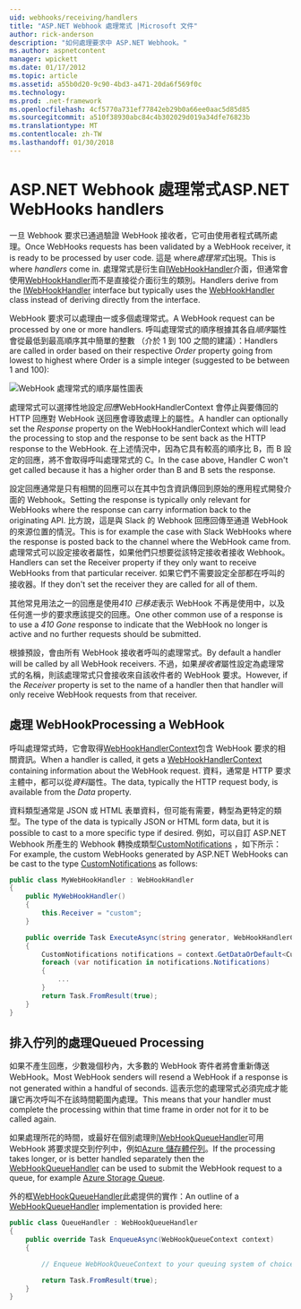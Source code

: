 ```yaml
---
uid: webhooks/receiving/handlers
title: "ASP.NET Webhook 處理常式 |Microsoft 文件"
author: rick-anderson
description: "如何處理要求中 ASP.NET Webhook。"
ms.author: aspnetcontent
manager: wpickett
ms.date: 01/17/2012
ms.topic: article
ms.assetid: a55b0d20-9c90-4bd3-a471-20da6f569f0c
ms.technology: 
ms.prod: .net-framework
ms.openlocfilehash: 4cf5770a731ef77842eb29b0a66ee0aac5d85d85
ms.sourcegitcommit: a510f38930abc84c4b302029d019a34dfe76823b
ms.translationtype: MT
ms.contentlocale: zh-TW
ms.lasthandoff: 01/30/2018
---
```

# <a name="aspnet-webhooks-handlers"></a><span data-ttu-id="9aca6-103">ASP.NET Webhook 處理常式</span><span class="sxs-lookup"><span data-stu-id="9aca6-103">ASP.NET WebHooks handlers</span></span>

<span data-ttu-id="9aca6-104">一旦 Webhook 要求已通過驗證 WebHook 接收者，它可由使用者程式碼所處理。</span><span class="sxs-lookup"><span data-stu-id="9aca6-104">Once WebHooks requests has been validated by a WebHook receiver, it is ready to be processed by user code.</span></span> <span data-ttu-id="9aca6-105">這是 where*處理常式*出現。</span><span class="sxs-lookup"><span data-stu-id="9aca6-105">This is where *handlers* come in.</span></span> <span data-ttu-id="9aca6-106">處理常式是衍生自[IWebHookHandler](https://github.com/aspnet/WebHooks/blob/master/src/Microsoft.AspNet.WebHooks.Receivers/WebHooks/WebHookHandler.cs)介面，但通常會使用[WebHookHandler](https://github.com/aspnet/WebHooks/blob/master/src/Microsoft.AspNet.WebHooks.Receivers/WebHooks/WebHookHandler.cs)而不是直接從介面衍生的類別。</span><span class="sxs-lookup"><span data-stu-id="9aca6-106">Handlers derive from the [IWebHookHandler](https://github.com/aspnet/WebHooks/blob/master/src/Microsoft.AspNet.WebHooks.Receivers/WebHooks/WebHookHandler.cs) interface but typically uses the [WebHookHandler](https://github.com/aspnet/WebHooks/blob/master/src/Microsoft.AspNet.WebHooks.Receivers/WebHooks/WebHookHandler.cs) class instead of deriving directly from the interface.</span></span>

<span data-ttu-id="9aca6-107">WebHook 要求可以處理由一或多個處理常式。</span><span class="sxs-lookup"><span data-stu-id="9aca6-107">A WebHook request can be processed by one or more handlers.</span></span> <span data-ttu-id="9aca6-108">呼叫處理常式的順序根據其各自*順序*屬性會從最低到最高順序其中簡單的整數 （介於 1 到 100 之間的建議）：</span><span class="sxs-lookup"><span data-stu-id="9aca6-108">Handlers are called in order based on their respective *Order* property going from lowest to highest where Order is a simple integer (suggested to be between 1 and 100):</span></span>

![WebHook 處理常式的順序屬性圖表](_static/Handlers.png)

<span data-ttu-id="9aca6-110">處理常式可以選擇性地設定*回應*WebHookHandlerContext 會停止與要傳回的 HTTP 回應對 WebHook 送回應會導致處理上的屬性。</span><span class="sxs-lookup"><span data-stu-id="9aca6-110">A handler can optionally set the *Response* property on the WebHookHandlerContext which will lead the processing to stop and the response to be sent back as the HTTP response to the WebHook.</span></span> <span data-ttu-id="9aca6-111">在上述情況中，因為它具有較高的順序比 B，而 B 設定的回應，將不會取得呼叫處理常式的 C。</span><span class="sxs-lookup"><span data-stu-id="9aca6-111">In the case above, Handler C won't get called because it has a higher order than B and B sets the response.</span></span>

<span data-ttu-id="9aca6-112">設定回應通常是只有相關的回應可以在其中包含資訊傳回到原始的應用程式開發介面的 Webhook。</span><span class="sxs-lookup"><span data-stu-id="9aca6-112">Setting the response is typically only relevant for WebHooks where the response can carry information back to the originating API.</span></span> <span data-ttu-id="9aca6-113">比方說，這是與 Slack 的 Webhook 回應回傳至通道 WebHook 的來源位置的情況。</span><span class="sxs-lookup"><span data-stu-id="9aca6-113">This is for example the case with Slack WebHooks where the response is posted back to the channel where the WebHook came from.</span></span> <span data-ttu-id="9aca6-114">處理常式可以設定接收者屬性，如果他們只想要從該特定接收者接收 Webhook。</span><span class="sxs-lookup"><span data-stu-id="9aca6-114">Handlers can set the Receiver property if they only want to receive WebHooks from that particular receiver.</span></span> <span data-ttu-id="9aca6-115">如果它們不需要設定全部都在呼叫的接收器。</span><span class="sxs-lookup"><span data-stu-id="9aca6-115">If they don't set the receiver they are called for all of them.</span></span>

<span data-ttu-id="9aca6-116">其他常見用法之一的回應是使用*410 已移走*表示 WebHook 不再是使用中，以及任何進一步的要求應該提交的回應。</span><span class="sxs-lookup"><span data-stu-id="9aca6-116">One other common use of a response is to use a *410 Gone* response to indicate that the WebHook no longer is active and no further requests should be submitted.</span></span>

<span data-ttu-id="9aca6-117">根據預設，會由所有 WebHook 接收者呼叫的處理常式。</span><span class="sxs-lookup"><span data-stu-id="9aca6-117">By default a handler will be called by all WebHook receivers.</span></span> <span data-ttu-id="9aca6-118">不過，如果*接收者*屬性設定為處理常式的名稱，則該處理常式只會接收來自該收件者的 WebHook 要求。</span><span class="sxs-lookup"><span data-stu-id="9aca6-118">However, if the *Receiver* property is set to the name of a handler then that handler will only receive WebHook requests from that receiver.</span></span>

## <a name="processing-a-webhook"></a><span data-ttu-id="9aca6-119">處理 WebHook</span><span class="sxs-lookup"><span data-stu-id="9aca6-119">Processing a WebHook</span></span>

<span data-ttu-id="9aca6-120">呼叫處理常式時，它會取得[WebHookHandlerContext](https://github.com/aspnet/WebHooks/blob/master/src/Microsoft.AspNet.WebHooks.Receivers/WebHooks/WebHookHandlerContext.cs)包含 WebHook 要求的相關資訊。</span><span class="sxs-lookup"><span data-stu-id="9aca6-120">When a handler is called, it gets a [WebHookHandlerContext](https://github.com/aspnet/WebHooks/blob/master/src/Microsoft.AspNet.WebHooks.Receivers/WebHooks/WebHookHandlerContext.cs) containing information about the WebHook request.</span></span> <span data-ttu-id="9aca6-121">資料，通常是 HTTP 要求主體中，都可以從*資料*屬性。</span><span class="sxs-lookup"><span data-stu-id="9aca6-121">The data, typically the HTTP request body, is available from the *Data* property.</span></span>

<span data-ttu-id="9aca6-122">資料類型通常是 JSON 或 HTML 表單資料，但可能有需要，轉型為更特定的類型。</span><span class="sxs-lookup"><span data-stu-id="9aca6-122">The type of the data is typically JSON or HTML form data, but it is possible to cast to a more specific type if desired.</span></span> <span data-ttu-id="9aca6-123">例如，可以自訂 ASP.NET Webhook 所產生的 Webhook 轉換成類型[CustomNotifications](https://github.com/aspnet/WebHooks/blob/master/src/Microsoft.AspNet.WebHooks.Receivers.Custom/WebHooks/CustomNotifications.cs) ，如下所示：</span><span class="sxs-lookup"><span data-stu-id="9aca6-123">For example, the custom WebHooks generated by ASP.NET WebHooks can be cast to the type [CustomNotifications](https://github.com/aspnet/WebHooks/blob/master/src/Microsoft.AspNet.WebHooks.Receivers.Custom/WebHooks/CustomNotifications.cs) as follows:</span></span>

```csharp
public class MyWebHookHandler : WebHookHandler
{
    public MyWebHookHandler()
    {
        this.Receiver = "custom";
    }

    public override Task ExecuteAsync(string generator, WebHookHandlerContext context)
    {
        CustomNotifications notifications = context.GetDataOrDefault<CustomNotifications>();
        foreach (var notification in notifications.Notifications)
        {
            ...
        }
        return Task.FromResult(true);
    }
}
```

  ## <a name="queued-processing"></a><span data-ttu-id="9aca6-124">排入佇列的處理</span><span class="sxs-lookup"><span data-stu-id="9aca6-124">Queued Processing</span></span>

<span data-ttu-id="9aca6-125">如果不產生回應，少數幾個秒內，大多數的 WebHook 寄件者將會重新傳送 WebHook。</span><span class="sxs-lookup"><span data-stu-id="9aca6-125">Most WebHook senders will resend a WebHook if a response is not generated within a handful of seconds.</span></span> <span data-ttu-id="9aca6-126">這表示您的處理常式必須完成才能讓它再次呼叫不在該時間範圍內處理。</span><span class="sxs-lookup"><span data-stu-id="9aca6-126">This means that your handler must complete the processing within that time frame in order not for it to be called again.</span></span>

<span data-ttu-id="9aca6-127">如果處理所花的時間，或最好在個別處理則[WebHookQueueHandler](https://github.com/aspnet/WebHooks/blob/master/src/Microsoft.AspNet.WebHooks.Receivers/WebHooks/WebHookQueueHandler.cs)可用 WebHook 將要求提交到佇列中，例如[Azure 儲存體佇列](https://msdn.microsoft.com/library/azure/dd179353.aspx)。</span><span class="sxs-lookup"><span data-stu-id="9aca6-127">If the processing takes longer, or is better handled separately then the [WebHookQueueHandler](https://github.com/aspnet/WebHooks/blob/master/src/Microsoft.AspNet.WebHooks.Receivers/WebHooks/WebHookQueueHandler.cs) can be used to submit the WebHook request to a queue, for example [Azure Storage Queue](https://msdn.microsoft.com/library/azure/dd179353.aspx).</span></span>

<span data-ttu-id="9aca6-128">外的框[WebHookQueueHandler](https://github.com/aspnet/WebHooks/blob/master/src/Microsoft.AspNet.WebHooks.Receivers/WebHooks/WebHookQueueHandler.cs)此處提供的實作：</span><span class="sxs-lookup"><span data-stu-id="9aca6-128">An outline of a [WebHookQueueHandler](https://github.com/aspnet/WebHooks/blob/master/src/Microsoft.AspNet.WebHooks.Receivers/WebHooks/WebHookQueueHandler.cs) implementation is provided here:</span></span>

```csharp
public class QueueHandler : WebHookQueueHandler
{
    public override Task EnqueueAsync(WebHookQueueContext context)
    {

        // Enqueue WebHookQueueContext to your queuing system of choice

        return Task.FromResult(true);
    }
}
```
